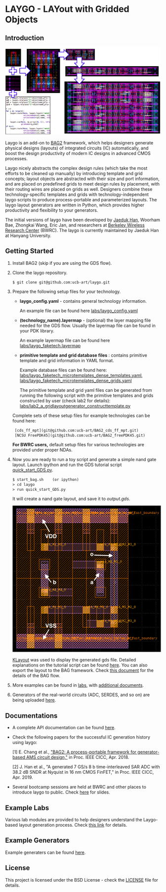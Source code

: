 # LAYGO - LAYout with Gridded Objects

## Introduction
![laygo](images/laygo_concept.png)

Laygo is an add-on to [BAG2](https://github.com/ucb-art/BAG_framework)
framework, which helps designers generate physical designs (layouts) of integrated
circuits (IC) automatically, and boost the design productivity of modern IC 
designs in advanced CMOS processes.
 
Laygo nicely abstracts the complex design rules (which take the most efforts to 
be cleaned up manually) by introducing template and grid concepts; layout objects 
are abstracted with their size and port information, and are placed on 
predefined grids to meet design rules by placement, with their routing 
wires are placed on grids as well. Designers combine these technology-specific 
templates and grids with technology-independent laygo scripts to produce 
process-portable and parameterized layouts. The laygo layout generators are 
written in Python, which provides higher productivity and flexibility to your 
generators.

The initial versions of laygo have been developed by 
[Jaeduk Han](https://jdhan.github.io/),  Woorham Bae, Zhongkai Wang, Eric Jan, 
and researchers at 
[Berkeley Wireless Research Center](https://bwrc.eecs.berkeley.edu) (BWRC). The 
laygo is currently maintained by Jaeduk Han at Hanyang University.


## Getting Started
1. Install BAG2 (skip if you are using the GDS flow).
2. Clone the laygo repository.
    ```
    $ git clone git@github.com:ucb-art/laygo.git
    ```
3. Prepare the following setup files for your technology.
    * **laygo_config.yaml** - contains general technology information.

        An example file can be found here  [labs/laygo_config.yaml](https://github.com/ucb-art/laygo/blob/master/labs/laygo_config.yaml)
    * **(technology_name).layermap** - (optional) the layer mapping file 
    needed for the GDS flow. Usually the layermap file can be found in your 
    PDK library.

        An example layermap file can be found here [labs/laygo_faketech.layermap](https://github.com/ucb-art/laygo/blob/master/labs/laygo_faketech.layermap)
    * **primitive template and grid database files** : contains primitive template
    and grid information in YAML format. 

        Example database files can be found here: 
        [labs/laygo_faketech_microtemplates_dense_templates.yaml](https://github.com/ucb-art/laygo/blob/master/labs/laygo_faketech_microtemplates_dense_templates.yaml),
        [labs/laygo_faketech_microtemplates_dense_grids.yaml](https://github.com/ucb-art/laygo/blob/master/labs/laygo_faketech_microtemplates_dense_grids.yaml)

        The primitive template and grid yaml files can be generated from running the 
        following script with the primitive templates and grids constructed by user
        (check lab2 for details):        
        [labs/lab2_a_gridlayoutgenerator_constructtemplate.py](https://github.com/ucb-art/laygo/blob/master/labs/lab2_a_gridlayoutgenerator_constructtemplate.py)

    Complete sets of these setup files for example technologies can be found here:

        [cds_ff_mpt](git@github.com:ucb-art/BAG2_cds_ff_mpt.git)
        [NCSU FreePDK45](git@github.com:ucb-art/BAG2_freePDK45.git)

    **For BWRC users,** default setup files for various technologies are
    provided under proper NDAs.

4. Now you are ready to run a toy script and generate a simple nand gate layout. 
    Launch ipython and run the GDS tutorial script
    [quick_start_GDS.py](https://github.com/ucb-art/laygo/blob/master/quick_start_GDS.py).
    ```
    $ start_bag.sh    (or ipython)
    > cd laygo
    > run quick_start_GDS.py
    ```
    It will create a nand gate layout, and save it to *output.gds*.

    ![qs_nand](images/laygo_quickstart.png)

    [KLayout](http://www.klayout.de/) was used to display the generated gds file. 
    Detailed explanations on the tutorial script can be found
    [here](https://ucb-art.github.io/laygo/tutorial/tutorial_GDS.html).
    You can also export the layout to the BAG framework. Check
    [this document](https://ucb-art.github.io/laygo/tutorial/tutorial_BAG.html)
    for the details of the BAG flow.

5. More examples can be found in [labs](https://github.com/ucb-art/laygo/tree/master/labs), 
with [additional documents](docs/labs.md).

6. Generators of the real-world circuits (ADC, SERDES, and so on) are being uploaded 
[here](https://github.com/ucb-art/laygo/tree/master/generators).

## Documentations
* A complete API documentation can be found [here](https://ucb-art.github.io/laygo/).

* Check the following papers for the successful IC generation history using laygo:

    [1] E. Chang et al., ["BAG2: A process-portable framework for generator-based AMS circuit design,"](https://ieeexplore.ieee.org/document/8357061/)
in Proc. IEEE CICC, Apr. 2018.

    [2] J. Han et al., "A generated 7 GS/s 8 b time-interleaved SAR ADC with 38.2 dB SNDR at Nyquist in 16 nm CMOS FinFET," 
in Proc. IEEE CICC, Apr. 2019.

* Several bootcamp sessions are held at BWRC and other places to introduce laygo to public. 
Check [here](images/BAG_bootcamp_laygo.pdf) for slides.

## Example Labs
Various lab modules are provided to help designers understand the Laygo-based layout 
generation process. Check [this link](docs/labs.md) for details.

## Example Generators
Example generaters can be found [here](docs/generators.md).

## License
This project is licensed under the BSD License - check the
[LICENSE](LICENSE) file for details.

